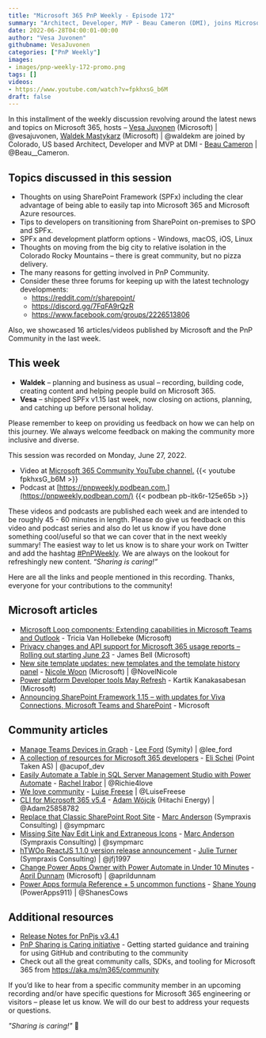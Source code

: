 ```yaml
---
title: "Microsoft 365 PnP Weekly - Episode 172"
summary: "Architect, Developer, MVP - Beau Cameron (DMI), joins Microsoft’s Vesa Juvonen and Waldek Mastykarz to discuss transitioning from SharePoint on-prem to SPO, living in mountain isolation, why use SPFx plus latest 16 articles/videos from Microsoft/Community this week."
date: 2022-06-28T04:00:01-00:00
author: "Vesa Juvonen"
githubname: VesaJuvonen
categories: ["PnP Weekly"]
images:
- images/pnp-weekly-172-promo.png
tags: []
videos:
- https://www.youtube.com/watch?v=fpkhxsG_b6M
draft: false
---
```


In this installment of the weekly discussion revolving around the latest news and topics on Microsoft 365, hosts – [Vesa Juvonen](http://twitter.com/vesajuvonen) (Microsoft) \| @vesajuvonen, [Waldek Mastykarz](http://twitter.com/waldekm) (Microsoft) \| @waldekm are joined by Colorado, US based Architect, Developer and MVP at DMI - [Beau Cameron](https://twitter.com/Beau__Cameron) \| @Beau__Cameron. 

## Topics discussed in this session

* Thoughts on using SharePoint Framework (SPFx) including the clear advantage of being able to easily tap into Microsoft 365 and Microsoft Azure resources.
* Tips to developers on transitioning from SharePoint on-premises to SPO and SPFx.
* SPFx and development platform options - Windows, macOS, iOS, Linux
* Thoughts on moving from the big city to relative isolation in the Colorado Rocky Mountains – there is great community, but no pizza delivery.
* The many reasons for getting involved in PnP Community.
* Consider these three forums for keeping up with the latest technology developments:
    * <https://reddit.com/r/sharepoint/>
    * <https://discord.gg/7FqFA9rQzR>
    * <https://www.facebook.com/groups/2226513806>

Also, we showcased 16 articles/videos published by Microsoft and the PnP Community in the last week. 

## This week

* **Waldek** – planning and business as usual – recording, building code, creating content and helping people build on Microsoft 365.
* **Vesa** – shipped SPFx v1.15 last week, now closing on actions, planning, and catching up before personal holiday.

Please remember to keep on providing us feedback on how we can help on this journey. We always welcome feedback on making the community more inclusive and diverse.

This session was recorded on Monday, June 27, 2022.

*   Video at [Microsoft 365 Community YouTube channel.](https://aka.ms/m365pnp-videos)
    {{< youtube fpkhxsG_b6M >}}
*   Podcast at [https://pnpweekly.podbean.com.](https://pnpweekly.podbean.com/) 
    {{< podbean pb-itk6r-125e65b >}}

These videos and podcasts are published each week and are intended to be roughly 45 - 60 minutes in length.  Please do give us feedback on this video and podcast series and also do let us know if you have done something cool/useful so that we can cover that in the next weekly summary! The easiest way to let us know is to share your work on Twitter and add the hashtag [#PnPWeekly](https://twitter.com/search?q=%23pnpweekly). We are always on the lookout for refreshingly new content. “_Sharing is caring!”_ 

Here are all the links and people mentioned in this recording. Thanks, everyone for your contributions to the community!

## Microsoft articles

* [Microsoft Loop components: Extending capabilities in Microsoft Teams and Outlook](https://techcommunity.microsoft.com/t5/microsoft-365-blog/microsoft-loop-components-extending-capabilities-in-microsoft/ba-p/3530785) - Tricia Van Hollebeke (Microsoft)
* [Privacy changes and API support for Microsoft 365 usage reports – Rolling out starting June 23](https://techcommunity.microsoft.com/t5/microsoft-365-blog/privacy-changes-and-api-support-for-microsoft-365-usage-reports/ba-p/3535694) - James Bell (Microsoft)
* [New site template updates: new templates and the template history panel](https://techcommunity.microsoft.com/t5/microsoft-sharepoint-blog/new-site-template-updates-new-templates-and-the-template-history/ba-p/3517769) - [Nicole Woon](https://twitter.com/NovelNicole) (Microsoft) | @NovelNicole
* [Power platform Developer tools May Refresh](https://powerapps.microsoft.com/en-us/blog/power-platform-developer-tools-may-refresh/) - Kartik Kanakasabesan (Microsoft)
* [Announcing SharePoint Framework 1.15 – with updates for Viva Connections, Microsoft Teams and SharePoint](https://devblogs.microsoft.com/microsoft365dev/announcing-sharepoint-framework-1-15-with-updates-for-viva-connections-microsoft-teams-and-sharepoint/) - Microsoft


## Community articles

* [Manage Teams Devices in Graph](https://pnp.github.io/blog/post/manage-teams-devices-in-graph/) - [Lee Ford](https://twitter.com/lee_ford) (Symity) | @lee_ford
* [A collection of resources for Microsoft 365 developers](https://pnp.github.io/blog/post/a-collection-of-resources-for-m365-devs/) - [Eli Schei](https://twitter.com/acupof_dev) (Point Taken AS) | @acupof_dev
* [Easily Automate a Table in SQL Server Management Studio with Power Automate](https://pnp.github.io/blog/post/easily-automate-a-table-in-ssms/) - [Rachel Irabor](https://twitter.com/Richie4love) | @Richie4love
* [We love community](https://pnp.github.io/blog/post/we-love-community/) - [Luise Freese](https://twitter.com/LuiseFreese) | @LuiseFreese
* [CLI for Microsoft 365 v5.4](https://pnp.github.io/blog/cli-for-microsoft-365/cli-for-microsoft-365-v5-4/) - [Adam Wójcik](https://twitter.com/Adam25858782) (Hitachi Energy) | @Adam25858782
* [Replace that Classic SharePoint Root Site](https://sympmarc.com/2022/06/23/replace-that-classic-sharepoint-root-site/) - [Marc Anderson](https://twitter.com/sympmarc) (Sympraxis Consulting) | @sympmarc
* [Missing Site Nav Edit Link and Extraneous Icons](https://sympmarc.com/2022/06/22/missing-site-nav-edit-link-and-extraneous-icons/) - [Marc Anderson](https://twitter.com/sympmarc) (Sympraxis Consulting) | @sympmarc
* [hTWOo ReactJS 1.1.0 version release announcement](https://twitter.com/hTWOoUI/status/1539283252468391942) - [Julie Turner](https://twitter.com/jfj1997) (Sympraxis Consulting) | @jfj1997
* [Change Power Apps Owner with Power Automate in Under 10 Minutes](https://www.youtube.com/watch?v=DgBIVuf9HeI) - [April Dunnam](https://twitter.com/aprildunnam) (Microsoft) | @aprildunnam
* [Power Apps formula Reference + 5 uncommon functions](https://www.youtube.com/watch?v=SBAfhTbgLsQ) - [Shane Young](https://twitter.com/ShanesCows) (PowerApps911) | @ShanesCows
  
## Additional resources

* [Release Notes for PnPjs v3.4.1](https://pnp.github.io/pnpjs/)  
* [PnP Sharing is Caring initiative](https://aka.ms/sharing-is-caring) - Getting started guidance and training for using GitHub and contributing to the community
* Check out all the great community calls, SDKs, and tooling for Microsoft 365 from <https://aka.ms/m365/community>

If you’d like to hear from a specific community member in an upcoming recording and/or have specific questions for Microsoft 365 engineering or visitors – please let us know. We will do our best to address your requests or questions.

_"Sharing is caring!"_ 🧡

